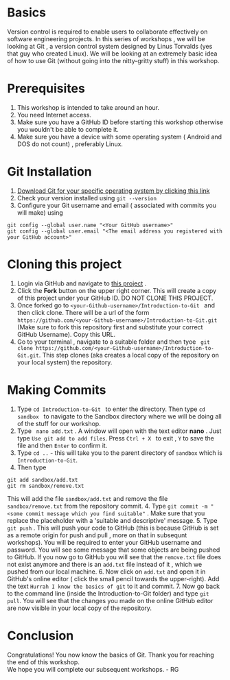# Basics 
Version control is required to enable users to collaborate effectively on software engineering projects. In this series of workshops , we will be looking at Git , a version control system designed by Linus Torvalds (yes that guy who created Linux). We will be looking at an extremely basic idea of how to use Git (without going into the nitty-gritty stuff) in this workshop.

# Prerequisites
1. This workshop is intended to take around an hour.
2. You need Internet access.
2. Make sure you have a GitHub ID before starting this workshop otherwise you wouldn't be able to complete it.
3. Make sure you have a device with some operating system ( Android and DOS do not count) , preferably Linux.

# Git Installation
1. [Download Git for your specific operating system by clicking this link](https://git-scm.com/downloads)
2. Check your version installed using ``` git --version ```
3. Configure your Git username and email ( associated with commits you will make) using 
```
git config --global user.name "<Your GitHub username>"
git config --global user.email "<The email address you registered with your GitHub account>" 
```

# Cloning this project 
1. Login via GitHub and navigate to [this project](https://github.com/Maths-Coding-Society/Introduction-to-Git) .
2. Click the <b>Fork</b> button on the upper right corner. This will create a copy of this project under your GitHub ID. DO NOT CLONE THIS PROJECT. 
3. Once forked go to ```<your-Github-username>/Introduction-to-Git ``` and then click clone. There will be a url of the form ``` https://github.com/<your-Github-username>/Introduction-to-Git.git ``` (Make sure to fork this repository first and substitute your correct GitHub Username). Copy this URL.
4. Go to your terminal , navigate to a suitable folder and then tyoe ``` git clone https://github.com/<your-Github-username>/Introduction-to-Git.git```. This step clones (aka creates a local copy of the repository on your local system) the repository.

# Making Commits 
1. Type ```cd Introduction-to-Git ``` to enter the directory. Then type ```cd sandbox ``` to navigate to the Sandbox directory where we will be doing all of the stuff for our workshop.
2. Type ``` nano add.txt``` . A window will open with the text editor <b>nano</b> . Just type ```Use git add to add files```. Press ```Ctrl + X ``` to exit , ``` Y ``` to save the file and then ```Enter``` to confirm it. 
3. Type  ```cd ..```  - this will take you to the parent directory of ```sandbox``` which is ```Introduction-to-Git```.
4. Then type 
```
git add sandbox/add.txt
git rm sandbox/remove.txt
``` 
This will add the file ```sandbox/add.txt``` and remove the file ```sandbox/remove.txt``` from the repository commit.
4. Type ```git commit -m "<some commit message which you find suitable"``` . Make sure that you replace the placeholder with a 'suitable and descriptive' message.
5. Type ```git push``` . This will push your code to GitHub (this is because GitHub is set as a remote origin for push and pull , more on that in subsequnt workshops). You will be required to enter your GitHub username and password. You will see some message that some objects are being pushed to GitHub. If you now go to GitHub you will see that the ```remove.txt``` file does not exist anymore and there is an ```add.txt``` file instead of it , which we pushed from our local machine. 
6. Now click on ```add.txt``` and open it in GitHub's online editor ( click the small pencil towards the upper-right). Add the text ```Hurrah I know the basics of git``` to it and commit.
7. Now go back to the command line (inside the Introduction-to-Git folder) and type ```git pull```.  You will see that the changes you made on the online GitHub editor are now visible in your local copy of the repository.

# Conclusion
Congratulations! You now know the basics of Git. Thank you for reaching the end of this workshop.</br>
We hope you will complete our subsequent workshops. - RG


